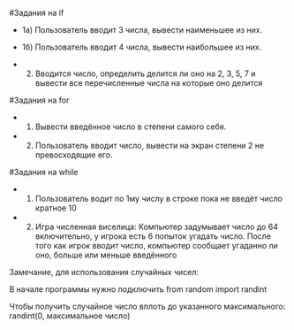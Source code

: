 #Задания на if

- 1а) Пользователь вводит 3 числа, вывести наименьшее из них.
- 1б) Пользователь вводит 4 числа, вывести наибольшее из них.

- 2) Вводится число, определить делится ли оно на 2, 3, 5, 7 и вывести все перечисленные числа на которые оно делится

#Задания на for

- 1) Вывести введённое число в степени самого себя.
- 2) Пользователь вводит число, вывести на экран степени 2 не превосходящие его.

#Задания на while

- 1) Пользователь водит по 1му числу в строке пока не введёт число кратное 10
- 2) Игра численная виселица:
Компьютер задумывает число до 64 включительно, у игрока есть 6 попыток угадать число.
После того как игрок вводит число, компьютер сообщает угаданно ли оно, больше или меньше введённого

Замечание, для использования случайных чисел:

В начале программы нужно подключить
from random import randint

Чтобы получить случайное число вплоть до указанного максимального:
randint(0, максимальное число)
